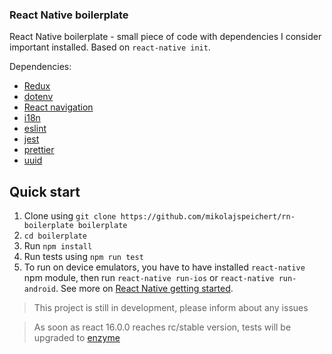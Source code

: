 ### React Native  boilerplate
React Native boilerplate - small piece of code with dependencies I consider important installed. Based on `react-native init`.

Dependencies:

- [Redux](http://redux.js.org)
- [dotenv](https://github.com/zetachang/react-native-dotenv)
- [React navigation](https://reactnavigation.org)
- [i18n](https://github.com/AlexanderZaytsev/react-native-i18n)
- [eslint](https://eslint.org)
- [jest](https://facebook.github.io/jest/)
- [prettier](https://github.com/prettier/prettier)
- [uuid](https://www.npmjs.com/package/react-native-uuid)

## Quick start

1. Clone using `git clone https://github.com/mikolajspeichert/rn-boilerplate boilerplate`
2. `cd boilerplate`
3. Run `npm install`
4. Run tests using `npm run test`
5. To run on device emulators, you have to have installed `react-native` npm module, then run `react-native run-ios` or `react-native run-android`. See more on [React Native getting started](https://facebook.github.io/react-native/docs/getting-started.html).

> This project is still in development, please inform about any issues

> As soon as react 16.0.0 reaches rc/stable version, tests will be upgraded to [enzyme](https://github.com/airbnb/enzyme)
